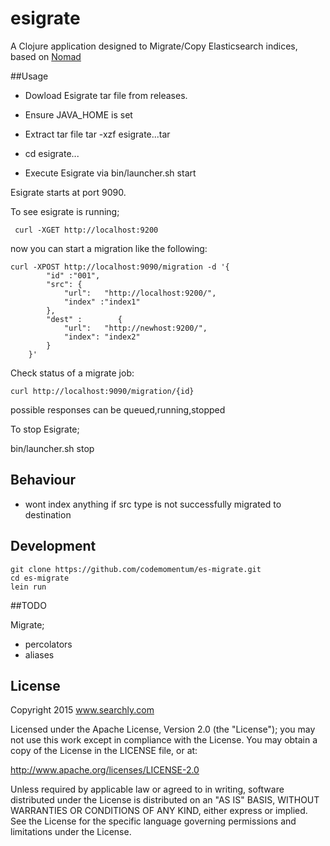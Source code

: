# esigrate

A Clojure application designed to Migrate/Copy Elasticsearch indices, based on [Nomad](https://github.com/codemomentum/nomad)

##Usage

* Dowload Esigrate tar file from releases.

* Ensure JAVA_HOME is set

* Extract tar file tar -xzf esigrate...tar

* cd esigrate...

* Execute Esigrate via bin/launcher.sh start

Esigrate starts at port 9090.

To see esigrate is running;

     curl -XGET http://localhost:9200


now you can start a migration like the following:

    curl -XPOST http://localhost:9090/migration -d '{
            "id" :"001",
            "src": {
                "url":   "http://localhost:9200/",
                "index" :"index1"
            },
            "dest" :        {
                "url":   "http://newhost:9200/",
                "index": "index2"
            }
        }'


Check status of a migrate job:

    curl http://localhost:9090/migration/{id}

possible responses can be queued,running,stopped


To stop Esigrate;

bin/launcher.sh stop

## Behaviour

- wont index anything if src type is not successfully migrated to destination

## Development

    git clone https://github.com/codemomentum/es-migrate.git
    cd es-migrate
    lein run

##TODO

Migrate;

- percolators
- aliases

## License

Copyright 2015 www.searchly.com

Licensed under the Apache License, Version 2.0 (the "License"); you may not use this work except in compliance with the License. You may obtain a copy of the License in the LICENSE file, or at:

http://www.apache.org/licenses/LICENSE-2.0

Unless required by applicable law or agreed to in writing, software distributed under the License is distributed on an "AS IS" BASIS, WITHOUT WARRANTIES OR CONDITIONS OF ANY KIND, either express or implied.
See the License for the specific language governing permissions and limitations under the License.


